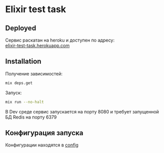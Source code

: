 # Elixir test task

## Deployed
Сервис раскатан на heroku и доступен по адресу:   
[elixir-test-task.herokuapp.com](https://elixir-test-task.herokuapp.com/visited_domains?from=1&to=2234567876543)


## Installation
Получение зависимостей:
```bash
mix deps.get
```

Запуск:
```bash
mix run --no-halt
```
В Dev среде сервис запускается на порту 8080 и требует запущенной БД Redis на порту 6379

## Конфигурация запуска
Конфигурации находятся в [config](config)